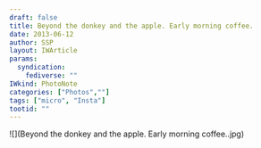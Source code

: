 ```yaml
---
draft: false
title: Beyond the donkey and the apple. Early morning coffee.
date: 2013-06-12
author: SSP
layout: IWArticle
params:
  syndication:
    fediverse: ""
IWkind: PhotoNote
categories: ["Photos",""]
tags: ["micro", "Insta"]
tootid: ""
---
```

![](Beyond the donkey and the apple. Early morning coffee..jpg)